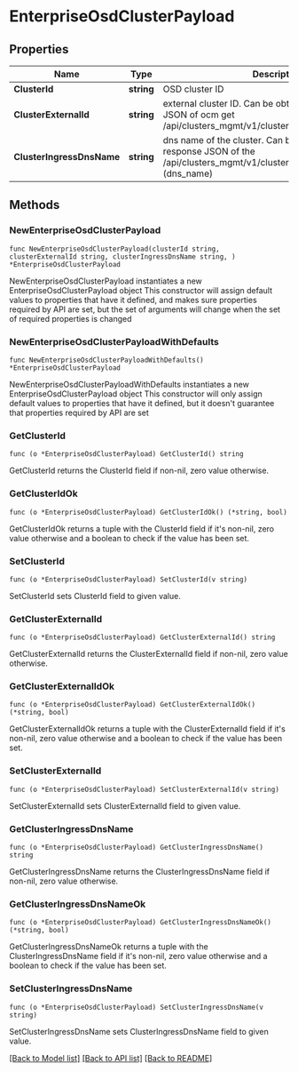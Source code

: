 # EnterpriseOsdClusterPayload

## Properties

Name | Type | Description | Notes
------------ | ------------- | ------------- | -------------
**ClusterId** | **string** | OSD cluster ID | 
**ClusterExternalId** | **string** | external cluster ID. Can be obtained from the response JSON of ocm get /api/clusters_mgmt/v1/clusters/&lt;cluster_id&gt; | 
**ClusterIngressDnsName** | **string** | dns name of the cluster. Can be obtained from the response JSON of the /api/clusters_mgmt/v1/clusters/&lt;cluster_id&gt;/ingresses (dns_name) | 

## Methods

### NewEnterpriseOsdClusterPayload

`func NewEnterpriseOsdClusterPayload(clusterId string, clusterExternalId string, clusterIngressDnsName string, ) *EnterpriseOsdClusterPayload`

NewEnterpriseOsdClusterPayload instantiates a new EnterpriseOsdClusterPayload object
This constructor will assign default values to properties that have it defined,
and makes sure properties required by API are set, but the set of arguments
will change when the set of required properties is changed

### NewEnterpriseOsdClusterPayloadWithDefaults

`func NewEnterpriseOsdClusterPayloadWithDefaults() *EnterpriseOsdClusterPayload`

NewEnterpriseOsdClusterPayloadWithDefaults instantiates a new EnterpriseOsdClusterPayload object
This constructor will only assign default values to properties that have it defined,
but it doesn't guarantee that properties required by API are set

### GetClusterId

`func (o *EnterpriseOsdClusterPayload) GetClusterId() string`

GetClusterId returns the ClusterId field if non-nil, zero value otherwise.

### GetClusterIdOk

`func (o *EnterpriseOsdClusterPayload) GetClusterIdOk() (*string, bool)`

GetClusterIdOk returns a tuple with the ClusterId field if it's non-nil, zero value otherwise
and a boolean to check if the value has been set.

### SetClusterId

`func (o *EnterpriseOsdClusterPayload) SetClusterId(v string)`

SetClusterId sets ClusterId field to given value.


### GetClusterExternalId

`func (o *EnterpriseOsdClusterPayload) GetClusterExternalId() string`

GetClusterExternalId returns the ClusterExternalId field if non-nil, zero value otherwise.

### GetClusterExternalIdOk

`func (o *EnterpriseOsdClusterPayload) GetClusterExternalIdOk() (*string, bool)`

GetClusterExternalIdOk returns a tuple with the ClusterExternalId field if it's non-nil, zero value otherwise
and a boolean to check if the value has been set.

### SetClusterExternalId

`func (o *EnterpriseOsdClusterPayload) SetClusterExternalId(v string)`

SetClusterExternalId sets ClusterExternalId field to given value.


### GetClusterIngressDnsName

`func (o *EnterpriseOsdClusterPayload) GetClusterIngressDnsName() string`

GetClusterIngressDnsName returns the ClusterIngressDnsName field if non-nil, zero value otherwise.

### GetClusterIngressDnsNameOk

`func (o *EnterpriseOsdClusterPayload) GetClusterIngressDnsNameOk() (*string, bool)`

GetClusterIngressDnsNameOk returns a tuple with the ClusterIngressDnsName field if it's non-nil, zero value otherwise
and a boolean to check if the value has been set.

### SetClusterIngressDnsName

`func (o *EnterpriseOsdClusterPayload) SetClusterIngressDnsName(v string)`

SetClusterIngressDnsName sets ClusterIngressDnsName field to given value.



[[Back to Model list]](../README.md#documentation-for-models) [[Back to API list]](../README.md#documentation-for-api-endpoints) [[Back to README]](../README.md)


